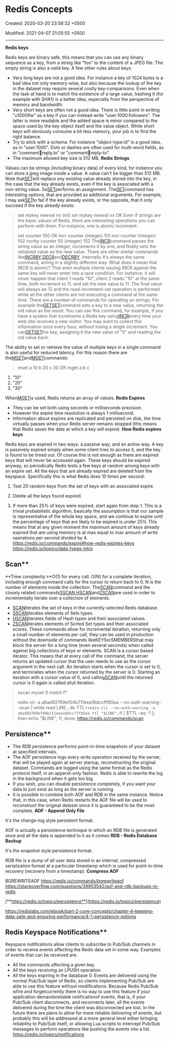 # Redis Concepts

Created: 2020-03-20 23:56:32 +0500

Modified: 2021-04-07 21:05:55 +0500

---

**Redis keys**

Redis keys are binary safe, this means that you can use any binary sequence as a key, from a string like "foo" to the content of a JPEG file. The empty string is also a valid key.
A few other rules about keys:
-   Very long keys are not a good idea. For instance a key of 1024 bytes is a bad idea not only memory-wise, but also because the lookup of the key in the dataset may require several costly key-comparisons. Even when the task at hand is to match the existence of a large value, hashing it (for example with SHA1) is a better idea, especially from the perspective of memory and bandwidth.
-   Very short keys are often not a good idea. There is little point in writing "u1000flw" as a key if you can instead write "user:1000:followers". The latter is more readable and the added space is minor compared to the space used by the key object itself and the value object. While short keys will obviously consume a bit less memory, your job is to find the right balance.
-   Try to stick with a schema. For instance "object-type:id" is a good idea, as in "user:1000". Dots or dashes are often used for multi-word fields, as in "comment:1234:reply.to" or "comment:1234:reply-to".
-   The maximum allowed key size is 512 MB.
**Redis Strings**

Values can be strings (including binary data) of every kind, for instance you can store a jpeg image inside a value. A value can't be bigger than 512 MB.
Note that[SET](https://redis.io/commands/set)will replace any existing value already stored into the key, in the case that the key already exists, even if the key is associated with a non-string value. So[SET](https://redis.io/commands/set)performs an assignment.
The[SET](https://redis.io/commands/set)command has interesting options, that are provided as additional arguments. For example, I may ask[SET](https://redis.io/commands/set)to fail if the key already exists, or the opposite, that it only succeed if the key already exists:

> set mykey newval nx
(nil)
> set mykey newval xx
OK
Even if strings are the basic values of Redis, there are interesting operations you can perform with them. For instance, one is atomic increment:

> set counter 100
OK
> incr counter
(integer) 101
> incr counter
(integer) 102
> incrby counter 50
(integer) 152
The[INCR](https://redis.io/commands/incr)command parses the string value as an integer, increments it by one, and finally sets the obtained value as the new value. There are other similar commands like[INCRBY](https://redis.io/commands/incrby),[DECR](https://redis.io/commands/decr)and[DECRBY](https://redis.io/commands/decrby). Internally it's always the same command, acting in a slightly different way.
What does it mean that INCR is atomic? That even multiple clients issuing INCR against the same key will never enter into a race condition. For instance, it will never happen that client 1 reads "10", client 2 reads "10" at the same time, both increment to 11, and set the new value to 11. The final value will always be 12 and the read-increment-set operation is performed while all the other clients are not executing a command at the same time.
There are a number of commands for operating on strings. For example the[GETSET](https://redis.io/commands/getset)command sets a key to a new value, returning the old value as the result. You can use this command, for example, if you have a system that increments a Redis key using[INCR](https://redis.io/commands/incr)every time your web site receives a new visitor. You may want to collect this information once every hour, without losing a single increment. You can[GETSET](https://redis.io/commands/getset)the key, assigning it the new value of "0" and reading the old value back.

The ability to set or retrieve the value of multiple keys in a single command is also useful for reduced latency. For this reason there are the[MSET](https://redis.io/commands/mset)and[MGET](https://redis.io/commands/mget)commands:

> mset a 10 b 20 c 30
OK
> mget a b c
1) "10"
2) "20"
3) "30"

When[MGET](https://redis.io/commands/mget)is used, Redis returns an array of values.
**Redis Expires**
-   They can be set both using seconds or milliseconds precision.
-   However the expire time resolution is always 1 millisecond.
-   Information about expires are replicated and persisted on disk, the time virtually passes when your Redis server remains stopped (this means that Redis saves the date at which a key will expire).
**How Redis expires keys**

Redis keys are expired in two ways: a passive way, and an active way.
A key is passively expired simply when some client tries to access it, and the key is found to be timed out.
Of course this is not enough as there are expired keys that will never be accessed again. These keys should be expired anyway, so periodically Redis tests a few keys at random among keys with an expire set. All the keys that are already expired are deleted from the keyspace.
Specifically this is what Redis does 10 times per second:

1.  Test 20 random keys from the set of keys with an associated expire.

2.  Delete all the keys found expired.

3.  If more than 25% of keys were expired, start again from step 1.
This is a trivial probabilistic algorithm, basically the assumption is that our sample is representative of the whole key space, and we continue to expire until the percentage of keys that are likely to be expired is under 25%
This means that at any given moment the maximum amount of keys already expired that are using memory is at max equal to max amount of write operations per second divided by 4.
<https://redis.io/commands/expire#how-redis-expires-keys>
<https://redis.io/topics/data-types-intro>

## Scan**

**Time complexity:**O(1) for every call. O(N) for a complete iteration, including enough command calls for the cursor to return back to 0. N is the number of elements inside the collection.
The[SCAN](https://redis.io/commands/scan)command and the closely related commands[SSCAN](https://redis.io/commands/sscan),[HSCAN](https://redis.io/commands/hscan)and[ZSCAN](https://redis.io/commands/zscan)are used in order to incrementally iterate over a collection of elements.
-   [SCAN](https://redis.io/commands/scan)iterates the set of keys in the currently selected Redis database.
-   [SSCAN](https://redis.io/commands/sscan)iterates elements of Sets types.
-   [HSCAN](https://redis.io/commands/hscan)iterates fields of Hash types and their associated values.
-   [ZSCAN](https://redis.io/commands/zscan)iterates elements of Sorted Set types and their associated scores.
These commands allow for incremental iteration, returning only a small number of elements per call, they can be used in production without the downside of commands likeKEYSorSMEMBERSthat may block the server for a long time (even several seconds) when called against big collections of keys or elements.
SCAN is a cursor based iterator. This means that at every call of the command, the server returns an updated cursor that the user needs to use as the cursor argument in the next call.
An iteration starts when the cursor is set to 0, and terminates when the cursor returned by the server is 0.
Starting an iteration with a cursor value of 0, and calling[SCAN](https://redis.io/commands/scan)until the returned cursor is 0 again is called afull iteration.
> sscan myset 0 match f*

> redis-cli -a a6ad92769ef04b711eea18dccfff85ea --no-auth-warning --scan | while read LINE ; do TTL=`redis-cli --no-auth-warning -a a6ad92769ef04b711eea18dccfff85ea ttl "$LINE"`; if [ $TTL -eq -1 ]; then echo "$LINE"; fi; done;
<https://redis.io/commands/scan>

## Persistence**
-   The RDB persistence performs point-in-time snapshots of your dataset at specified intervals.
-   The AOF persistence logs every write operation received by the server, that will be played again at server startup, reconstructing the original dataset. Commands are logged using the same format as the Redis protocol itself, in an append-only fashion. Redis is able to rewrite the log in the background when it gets too big.
-   If you wish, you can disable persistence completely, if you want your data to just exist as long as the server is running.
-   It is possible to combine both AOF and RDB in the same instance. Notice that, in this case, when Redis restarts the AOF file will be used to reconstruct the original dataset since it is guaranteed to be the most complete.
**AOF - Append Only File**

It's the change-log style persistent format.

AOF is actually a persistence technique in which an RDB file is generated once and all the data is appended to it as it comes
**RDB - Redis Database Backup**

It's the snapshot style persistence format.

RDB file is a dump of all user data stored in an internal, compressed serialization format at a particular timestamp which is used for point-in-time recovery (recovery from a timestamp).
**Compress AOF**

BGREWRITEAOF
<https://redis.io/commands/bgrewriteaof>
<https://stackoverflow.com/questions/39953542/aof-and-rdb-backups-in-redis>

[**https://redis.io/topics/persistence**](https://redis.io/topics/persistence)

<https://redislabs.com/ebook/part-2-core-concepts/chapter-4-keeping-data-safe-and-ensuring-performance/4-1-persistence-options>

## Redis Keyspace Notifications**

Keyspace notifications allow clients to subscribe to Pub/Sub channels in order to receive events affecting the Redis data set in some way.
Examples of events that can be received are:
-   All the commands affecting a given key.
-   All the keys receiving an LPUSH operation.
-   All the keys expiring in the database 0.
Events are delivered using the normal Pub/Sub layer of Redis, so clients implementing Pub/Sub are able to use this feature without modifications.
Because Redis Pub/Sub isfire and forgetcurrently there is no way to use this feature if your application demandsreliable notificationof events, that is, if your Pub/Sub client disconnects, and reconnects later, all the events delivered during the time the client was disconnected are lost.
In the future there are plans to allow for more reliable delivering of events, but probably this will be addressed at a more general level either bringing reliability to Pub/Sub itself, or allowing Lua scripts to intercept Pub/Sub messages to perform operations like pushing the events into a list.
<https://redis.io/topics/notifications>

